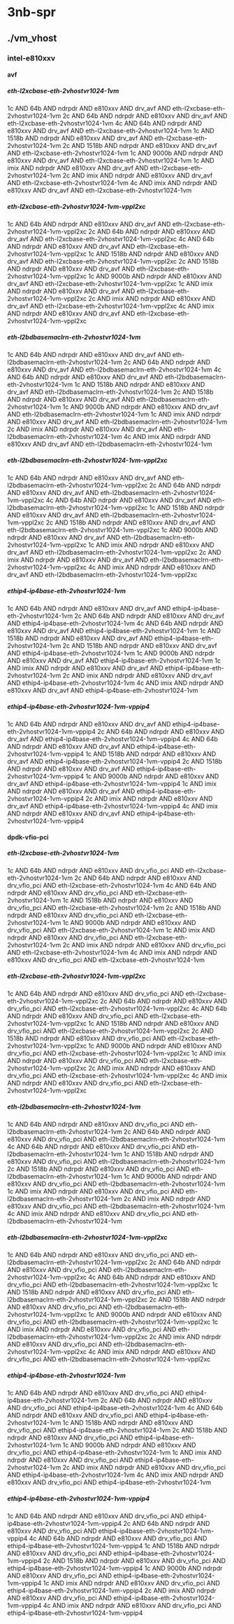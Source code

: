 # 3nb-spr
## ./vm_vhost
### intel-e810xxv
#### avf
##### eth-l2xcbase-eth-2vhostvr1024-1vm
1c AND 64b AND ndrpdr AND e810xxv AND drv_avf AND eth-l2xcbase-eth-2vhostvr1024-1vm
2c AND 64b AND ndrpdr AND e810xxv AND drv_avf AND eth-l2xcbase-eth-2vhostvr1024-1vm
4c AND 64b AND ndrpdr AND e810xxv AND drv_avf AND eth-l2xcbase-eth-2vhostvr1024-1vm
1c AND 1518b AND ndrpdr AND e810xxv AND drv_avf AND eth-l2xcbase-eth-2vhostvr1024-1vm
2c AND 1518b AND ndrpdr AND e810xxv AND drv_avf AND eth-l2xcbase-eth-2vhostvr1024-1vm
1c AND 9000b AND ndrpdr AND e810xxv AND drv_avf AND eth-l2xcbase-eth-2vhostvr1024-1vm
1c AND imix AND ndrpdr AND e810xxv AND drv_avf AND eth-l2xcbase-eth-2vhostvr1024-1vm
2c AND imix AND ndrpdr AND e810xxv AND drv_avf AND eth-l2xcbase-eth-2vhostvr1024-1vm
4c AND imix AND ndrpdr AND e810xxv AND drv_avf AND eth-l2xcbase-eth-2vhostvr1024-1vm
##### eth-l2xcbase-eth-2vhostvr1024-1vm-vppl2xc
1c AND 64b AND ndrpdr AND e810xxv AND drv_avf AND eth-l2xcbase-eth-2vhostvr1024-1vm-vppl2xc
2c AND 64b AND ndrpdr AND e810xxv AND drv_avf AND eth-l2xcbase-eth-2vhostvr1024-1vm-vppl2xc
4c AND 64b AND ndrpdr AND e810xxv AND drv_avf AND eth-l2xcbase-eth-2vhostvr1024-1vm-vppl2xc
1c AND 1518b AND ndrpdr AND e810xxv AND drv_avf AND eth-l2xcbase-eth-2vhostvr1024-1vm-vppl2xc
2c AND 1518b AND ndrpdr AND e810xxv AND drv_avf AND eth-l2xcbase-eth-2vhostvr1024-1vm-vppl2xc
1c AND 9000b AND ndrpdr AND e810xxv AND drv_avf AND eth-l2xcbase-eth-2vhostvr1024-1vm-vppl2xc
1c AND imix AND ndrpdr AND e810xxv AND drv_avf AND eth-l2xcbase-eth-2vhostvr1024-1vm-vppl2xc
2c AND imix AND ndrpdr AND e810xxv AND drv_avf AND eth-l2xcbase-eth-2vhostvr1024-1vm-vppl2xc
4c AND imix AND ndrpdr AND e810xxv AND drv_avf AND eth-l2xcbase-eth-2vhostvr1024-1vm-vppl2xc
##### eth-l2bdbasemaclrn-eth-2vhostvr1024-1vm
1c AND 64b AND ndrpdr AND e810xxv AND drv_avf AND eth-l2bdbasemaclrn-eth-2vhostvr1024-1vm
2c AND 64b AND ndrpdr AND e810xxv AND drv_avf AND eth-l2bdbasemaclrn-eth-2vhostvr1024-1vm
4c AND 64b AND ndrpdr AND e810xxv AND drv_avf AND eth-l2bdbasemaclrn-eth-2vhostvr1024-1vm
1c AND 1518b AND ndrpdr AND e810xxv AND drv_avf AND eth-l2bdbasemaclrn-eth-2vhostvr1024-1vm
2c AND 1518b AND ndrpdr AND e810xxv AND drv_avf AND eth-l2bdbasemaclrn-eth-2vhostvr1024-1vm
1c AND 9000b AND ndrpdr AND e810xxv AND drv_avf AND eth-l2bdbasemaclrn-eth-2vhostvr1024-1vm
1c AND imix AND ndrpdr AND e810xxv AND drv_avf AND eth-l2bdbasemaclrn-eth-2vhostvr1024-1vm
2c AND imix AND ndrpdr AND e810xxv AND drv_avf AND eth-l2bdbasemaclrn-eth-2vhostvr1024-1vm
4c AND imix AND ndrpdr AND e810xxv AND drv_avf AND eth-l2bdbasemaclrn-eth-2vhostvr1024-1vm
##### eth-l2bdbasemaclrn-eth-2vhostvr1024-1vm-vppl2xc
1c AND 64b AND ndrpdr AND e810xxv AND drv_avf AND eth-l2bdbasemaclrn-eth-2vhostvr1024-1vm-vppl2xc
2c AND 64b AND ndrpdr AND e810xxv AND drv_avf AND eth-l2bdbasemaclrn-eth-2vhostvr1024-1vm-vppl2xc
4c AND 64b AND ndrpdr AND e810xxv AND drv_avf AND eth-l2bdbasemaclrn-eth-2vhostvr1024-1vm-vppl2xc
1c AND 1518b AND ndrpdr AND e810xxv AND drv_avf AND eth-l2bdbasemaclrn-eth-2vhostvr1024-1vm-vppl2xc
2c AND 1518b AND ndrpdr AND e810xxv AND drv_avf AND eth-l2bdbasemaclrn-eth-2vhostvr1024-1vm-vppl2xc
1c AND 9000b AND ndrpdr AND e810xxv AND drv_avf AND eth-l2bdbasemaclrn-eth-2vhostvr1024-1vm-vppl2xc
1c AND imix AND ndrpdr AND e810xxv AND drv_avf AND eth-l2bdbasemaclrn-eth-2vhostvr1024-1vm-vppl2xc
2c AND imix AND ndrpdr AND e810xxv AND drv_avf AND eth-l2bdbasemaclrn-eth-2vhostvr1024-1vm-vppl2xc
4c AND imix AND ndrpdr AND e810xxv AND drv_avf AND eth-l2bdbasemaclrn-eth-2vhostvr1024-1vm-vppl2xc
##### ethip4-ip4base-eth-2vhostvr1024-1vm
1c AND 64b AND ndrpdr AND e810xxv AND drv_avf AND ethip4-ip4base-eth-2vhostvr1024-1vm
2c AND 64b AND ndrpdr AND e810xxv AND drv_avf AND ethip4-ip4base-eth-2vhostvr1024-1vm
4c AND 64b AND ndrpdr AND e810xxv AND drv_avf AND ethip4-ip4base-eth-2vhostvr1024-1vm
1c AND 1518b AND ndrpdr AND e810xxv AND drv_avf AND ethip4-ip4base-eth-2vhostvr1024-1vm
2c AND 1518b AND ndrpdr AND e810xxv AND drv_avf AND ethip4-ip4base-eth-2vhostvr1024-1vm
1c AND 9000b AND ndrpdr AND e810xxv AND drv_avf AND ethip4-ip4base-eth-2vhostvr1024-1vm
1c AND imix AND ndrpdr AND e810xxv AND drv_avf AND ethip4-ip4base-eth-2vhostvr1024-1vm
2c AND imix AND ndrpdr AND e810xxv AND drv_avf AND ethip4-ip4base-eth-2vhostvr1024-1vm
4c AND imix AND ndrpdr AND e810xxv AND drv_avf AND ethip4-ip4base-eth-2vhostvr1024-1vm
##### ethip4-ip4base-eth-2vhostvr1024-1vm-vppip4
1c AND 64b AND ndrpdr AND e810xxv AND drv_avf AND ethip4-ip4base-eth-2vhostvr1024-1vm-vppip4
2c AND 64b AND ndrpdr AND e810xxv AND drv_avf AND ethip4-ip4base-eth-2vhostvr1024-1vm-vppip4
4c AND 64b AND ndrpdr AND e810xxv AND drv_avf AND ethip4-ip4base-eth-2vhostvr1024-1vm-vppip4
1c AND 1518b AND ndrpdr AND e810xxv AND drv_avf AND ethip4-ip4base-eth-2vhostvr1024-1vm-vppip4
2c AND 1518b AND ndrpdr AND e810xxv AND drv_avf AND ethip4-ip4base-eth-2vhostvr1024-1vm-vppip4
1c AND 9000b AND ndrpdr AND e810xxv AND drv_avf AND ethip4-ip4base-eth-2vhostvr1024-1vm-vppip4
1c AND imix AND ndrpdr AND e810xxv AND drv_avf AND ethip4-ip4base-eth-2vhostvr1024-1vm-vppip4
2c AND imix AND ndrpdr AND e810xxv AND drv_avf AND ethip4-ip4base-eth-2vhostvr1024-1vm-vppip4
4c AND imix AND ndrpdr AND e810xxv AND drv_avf AND ethip4-ip4base-eth-2vhostvr1024-1vm-vppip4
#### dpdk-vfio-pci
##### eth-l2xcbase-eth-2vhostvr1024-1vm
1c AND 64b AND ndrpdr AND e810xxv AND drv_vfio_pci AND eth-l2xcbase-eth-2vhostvr1024-1vm
2c AND 64b AND ndrpdr AND e810xxv AND drv_vfio_pci AND eth-l2xcbase-eth-2vhostvr1024-1vm
4c AND 64b AND ndrpdr AND e810xxv AND drv_vfio_pci AND eth-l2xcbase-eth-2vhostvr1024-1vm
1c AND 1518b AND ndrpdr AND e810xxv AND drv_vfio_pci AND eth-l2xcbase-eth-2vhostvr1024-1vm
2c AND 1518b AND ndrpdr AND e810xxv AND drv_vfio_pci AND eth-l2xcbase-eth-2vhostvr1024-1vm
1c AND 9000b AND ndrpdr AND e810xxv AND drv_vfio_pci AND eth-l2xcbase-eth-2vhostvr1024-1vm
1c AND imix AND ndrpdr AND e810xxv AND drv_vfio_pci AND eth-l2xcbase-eth-2vhostvr1024-1vm
2c AND imix AND ndrpdr AND e810xxv AND drv_vfio_pci AND eth-l2xcbase-eth-2vhostvr1024-1vm
4c AND imix AND ndrpdr AND e810xxv AND drv_vfio_pci AND eth-l2xcbase-eth-2vhostvr1024-1vm
##### eth-l2xcbase-eth-2vhostvr1024-1vm-vppl2xc
1c AND 64b AND ndrpdr AND e810xxv AND drv_vfio_pci AND eth-l2xcbase-eth-2vhostvr1024-1vm-vppl2xc
2c AND 64b AND ndrpdr AND e810xxv AND drv_vfio_pci AND eth-l2xcbase-eth-2vhostvr1024-1vm-vppl2xc
4c AND 64b AND ndrpdr AND e810xxv AND drv_vfio_pci AND eth-l2xcbase-eth-2vhostvr1024-1vm-vppl2xc
1c AND 1518b AND ndrpdr AND e810xxv AND drv_vfio_pci AND eth-l2xcbase-eth-2vhostvr1024-1vm-vppl2xc
2c AND 1518b AND ndrpdr AND e810xxv AND drv_vfio_pci AND eth-l2xcbase-eth-2vhostvr1024-1vm-vppl2xc
1c AND 9000b AND ndrpdr AND e810xxv AND drv_vfio_pci AND eth-l2xcbase-eth-2vhostvr1024-1vm-vppl2xc
1c AND imix AND ndrpdr AND e810xxv AND drv_vfio_pci AND eth-l2xcbase-eth-2vhostvr1024-1vm-vppl2xc
2c AND imix AND ndrpdr AND e810xxv AND drv_vfio_pci AND eth-l2xcbase-eth-2vhostvr1024-1vm-vppl2xc
4c AND imix AND ndrpdr AND e810xxv AND drv_vfio_pci AND eth-l2xcbase-eth-2vhostvr1024-1vm-vppl2xc
##### eth-l2bdbasemaclrn-eth-2vhostvr1024-1vm
1c AND 64b AND ndrpdr AND e810xxv AND drv_vfio_pci AND eth-l2bdbasemaclrn-eth-2vhostvr1024-1vm
2c AND 64b AND ndrpdr AND e810xxv AND drv_vfio_pci AND eth-l2bdbasemaclrn-eth-2vhostvr1024-1vm
4c AND 64b AND ndrpdr AND e810xxv AND drv_vfio_pci AND eth-l2bdbasemaclrn-eth-2vhostvr1024-1vm
1c AND 1518b AND ndrpdr AND e810xxv AND drv_vfio_pci AND eth-l2bdbasemaclrn-eth-2vhostvr1024-1vm
2c AND 1518b AND ndrpdr AND e810xxv AND drv_vfio_pci AND eth-l2bdbasemaclrn-eth-2vhostvr1024-1vm
1c AND 9000b AND ndrpdr AND e810xxv AND drv_vfio_pci AND eth-l2bdbasemaclrn-eth-2vhostvr1024-1vm
1c AND imix AND ndrpdr AND e810xxv AND drv_vfio_pci AND eth-l2bdbasemaclrn-eth-2vhostvr1024-1vm
2c AND imix AND ndrpdr AND e810xxv AND drv_vfio_pci AND eth-l2bdbasemaclrn-eth-2vhostvr1024-1vm
4c AND imix AND ndrpdr AND e810xxv AND drv_vfio_pci AND eth-l2bdbasemaclrn-eth-2vhostvr1024-1vm
##### eth-l2bdbasemaclrn-eth-2vhostvr1024-1vm-vppl2xc
1c AND 64b AND ndrpdr AND e810xxv AND drv_vfio_pci AND eth-l2bdbasemaclrn-eth-2vhostvr1024-1vm-vppl2xc
2c AND 64b AND ndrpdr AND e810xxv AND drv_vfio_pci AND eth-l2bdbasemaclrn-eth-2vhostvr1024-1vm-vppl2xc
4c AND 64b AND ndrpdr AND e810xxv AND drv_vfio_pci AND eth-l2bdbasemaclrn-eth-2vhostvr1024-1vm-vppl2xc
1c AND 1518b AND ndrpdr AND e810xxv AND drv_vfio_pci AND eth-l2bdbasemaclrn-eth-2vhostvr1024-1vm-vppl2xc
2c AND 1518b AND ndrpdr AND e810xxv AND drv_vfio_pci AND eth-l2bdbasemaclrn-eth-2vhostvr1024-1vm-vppl2xc
1c AND 9000b AND ndrpdr AND e810xxv AND drv_vfio_pci AND eth-l2bdbasemaclrn-eth-2vhostvr1024-1vm-vppl2xc
1c AND imix AND ndrpdr AND e810xxv AND drv_vfio_pci AND eth-l2bdbasemaclrn-eth-2vhostvr1024-1vm-vppl2xc
2c AND imix AND ndrpdr AND e810xxv AND drv_vfio_pci AND eth-l2bdbasemaclrn-eth-2vhostvr1024-1vm-vppl2xc
4c AND imix AND ndrpdr AND e810xxv AND drv_vfio_pci AND eth-l2bdbasemaclrn-eth-2vhostvr1024-1vm-vppl2xc
##### ethip4-ip4base-eth-2vhostvr1024-1vm
1c AND 64b AND ndrpdr AND e810xxv AND drv_vfio_pci AND ethip4-ip4base-eth-2vhostvr1024-1vm
2c AND 64b AND ndrpdr AND e810xxv AND drv_vfio_pci AND ethip4-ip4base-eth-2vhostvr1024-1vm
4c AND 64b AND ndrpdr AND e810xxv AND drv_vfio_pci AND ethip4-ip4base-eth-2vhostvr1024-1vm
1c AND 1518b AND ndrpdr AND e810xxv AND drv_vfio_pci AND ethip4-ip4base-eth-2vhostvr1024-1vm
2c AND 1518b AND ndrpdr AND e810xxv AND drv_vfio_pci AND ethip4-ip4base-eth-2vhostvr1024-1vm
1c AND 9000b AND ndrpdr AND e810xxv AND drv_vfio_pci AND ethip4-ip4base-eth-2vhostvr1024-1vm
1c AND imix AND ndrpdr AND e810xxv AND drv_vfio_pci AND ethip4-ip4base-eth-2vhostvr1024-1vm
2c AND imix AND ndrpdr AND e810xxv AND drv_vfio_pci AND ethip4-ip4base-eth-2vhostvr1024-1vm
4c AND imix AND ndrpdr AND e810xxv AND drv_vfio_pci AND ethip4-ip4base-eth-2vhostvr1024-1vm
##### ethip4-ip4base-eth-2vhostvr1024-1vm-vppip4
1c AND 64b AND ndrpdr AND e810xxv AND drv_vfio_pci AND ethip4-ip4base-eth-2vhostvr1024-1vm-vppip4
2c AND 64b AND ndrpdr AND e810xxv AND drv_vfio_pci AND ethip4-ip4base-eth-2vhostvr1024-1vm-vppip4
4c AND 64b AND ndrpdr AND e810xxv AND drv_vfio_pci AND ethip4-ip4base-eth-2vhostvr1024-1vm-vppip4
1c AND 1518b AND ndrpdr AND e810xxv AND drv_vfio_pci AND ethip4-ip4base-eth-2vhostvr1024-1vm-vppip4
2c AND 1518b AND ndrpdr AND e810xxv AND drv_vfio_pci AND ethip4-ip4base-eth-2vhostvr1024-1vm-vppip4
1c AND 9000b AND ndrpdr AND e810xxv AND drv_vfio_pci AND ethip4-ip4base-eth-2vhostvr1024-1vm-vppip4
1c AND imix AND ndrpdr AND e810xxv AND drv_vfio_pci AND ethip4-ip4base-eth-2vhostvr1024-1vm-vppip4
2c AND imix AND ndrpdr AND e810xxv AND drv_vfio_pci AND ethip4-ip4base-eth-2vhostvr1024-1vm-vppip4
4c AND imix AND ndrpdr AND e810xxv AND drv_vfio_pci AND ethip4-ip4base-eth-2vhostvr1024-1vm-vppip4
